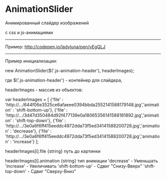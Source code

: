 AnimationSlider
===============

Анимированный слайдер изображений

с css и js-анимациями

----
Пример:
http://codepen.io/ladyluna/pen/vEgQLJ

---

Пример инициализации:

 new AnimationSlider($('.js-animation-header'), headerImages);
 
 где 
 $('.js-animation-header') - контейнер для слайдера,
 
 headerImages - массив из объектов:
 
  var headerImages = [
     {'file' : 'http://.../644f06e3525ce6afaeee0394bbda2552141588179148.jpg','animation' : 'shift-bottom-up'},
     {'file' : 'http://.../3d47d350484d92f477139e0a18065356141588181892.jpg','animation' : 'shift-top-down'},
     {'file' : 'http://.../3e0a6f6ff415eeddc4972dda73f5ed34141588200728.jpg','animation' : 'decrease'},
     {'file' : 'http://.../3e0a6f6ff415eeddc4972dda73f5ed34141588200728.jpg','animation' : 'increase'}
  ];
   
  headerImages[i].file {string}  путь до картинки
  
  headerImages[i].animation {string} тип анимации
      'decrease' - Уменьшать
      'increase' - Увеличивать
      'shift-bottom-up' - Сдвиг "Снизу-Вверх"
      'shift-top-down' -  Сдвиг "Сверху-Вниз"
